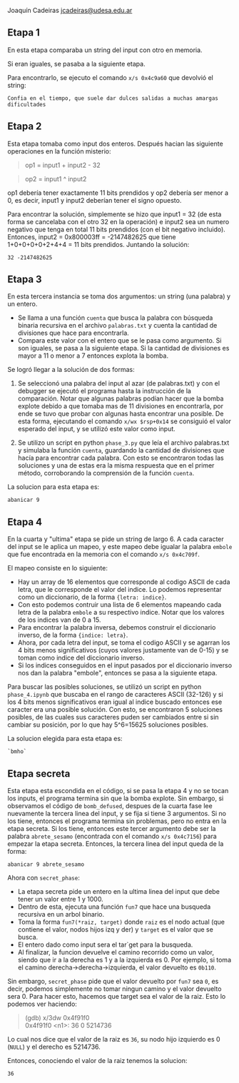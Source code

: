 Joaquín Cadeiras
jcadeiras@udesa.edu.ar

## Etapa 1

En esta etapa comparaba un string del input con otro en memoria.

Si eran iguales, se pasaba a la siguiente etapa.

Para encontrarlo, se ejecuto
el comando `x/s 0x4c9a60` que devolvió el string:

`Confia en el tiempo, que suele dar dulces salidas a muchas amargas dificultades`


## Etapa 2

Esta etapa tomaba como input dos enteros. Después hacian las siguiente operaciones
en la función misterio:

> op1 = input1 + input2 - 32

> op2 = input1 ^ input2

op1 debería tener exactamente 11 bits prendidos y op2 debería ser menor a 0,
es decir, input1 y input2 deberían tener el signo opuesto.

Para encontrar la solución, simplemente se hizo que input1 = 32 (de esta forma se cancelaba
con el otro 32 en la operación) e input2 sea un numero negativo que tenga en total 11 bits
prendidos (con el bit negativo incluido).
Entonces, input2 = 0x800003ff = -2147482625 que tiene 1+0+0+0+0+2+4+4 = 11 bits prendidos.
Juntando la solución:

`32 -2147482625`

## Etapa 3

En esta tercera instancia se toma dos argumentos: un string (una palabra) y un entero.

- Se llama a una función `cuenta` que busca la palabra con búsqueda binaria recursiva en el
archivo `palabras.txt` y cuenta la cantidad de divisiones que hace para encontrarla.
- Compara este valor con el entero que se le pasa como argumento. Si son iguales, se pasa a la
siguiente etapa. Si la cantidad de divisiones es mayor a 11 o menor a 7 entonces explota la bomba.

Se logró llegar a la solución de dos formas:
1) Se seleccionó una palabra del input al azar (de palabras.txt) y con el debugger se
ejecutó el programa hasta la instrucción de la comparación. Notar que algunas palabras
podían hacer que la bomba explote debido a que tomaba mas de 11 divisiones en encontrarla,
por ende se tuvo que probar con algunas hasta encontrar una posible. De esta forma,
ejecutando el comando `x/wx $rsp+0x14` se consiguió el valor esperado del input, y se
utilizó este valor como input.

2) Se utilizo un script en python `phase_3.py` que leía el archivo palabras.txt y simulaba
la función `cuenta`, guardando la cantidad de divisiones que hacía para encontrar cada
palabra. Con esto se encontraron todas las soluciones y una de estas era la misma
respuesta que en el primer método, corroborando la comprensión de la función `cuenta`.

La solucion para esta etapa es:

`abanicar 9`


## Etapa 4

En la cuarta y "ultima" etapa se pide un string de largo 6. A cada caracter del input se le aplica
un mapeo, y este mapeo debe igualar la palabra `embole` que fue encontrada en la memoria con el
comando `x/s 0x4c709f`.

El mapeo consiste en lo siguiente:
- Hay un array de 16 elementos que corresponde al codigo ASCII de cada letra, que le corresponde el
valor del indice. Lo podemos representar como un diccionario, de la forma `{letra: indice}`.
- Con esto podemos contruir una lista de 6 elementos mapeando cada letra de la palabra `embole` a su
respectivo indice. Notar que los valores de los indices van de 0 a 15.
- Para encontrar la palabra inversa, debemos construir el diccionario inverso,
de la forma `{indice: letra}`.
- Ahora, por cada letra del input, se toma el codigo ASCII y se agarran los 4 bits menos
significativos (cuyos valores justamente van de 0-15) y se toman como indice del diccionario
inverso.
- Si los indices conseguidos en el input pasados por el diccionario inverso nos dan la palabra
"embole", entonces se pasa a la siguiente etapa.

Para buscar las posibles soluciones, se utilizó un script en python `phase_4.ipynb` que buscaba en
el rango de caracteres ASCII (32-126) y si los 4 bits menos significativos eran igual al indice
buscado entonces ese caracter era una posible solución.
Con esto, se encontraron 5 soluciones posibles, de las cuales sus caracteres puden ser cambiados
entre si sin cambiar su posición, por lo que hay 5^6=15625 soluciones posibles.

La solucion elegida para esta etapa es:
```
`bmho`
```


## Etapa secreta

Esta etapa esta escondida en el código, si se pasa la etapa 4 y no se tocan los inputs, el programa
termina sin que la bomba explote. Sin embargo, si observamos el código de `bomb_defused`, despues de
la cuarta fase lee nuevamente la tercera linea del input, y se fija si tiene 3 argumentos. Si no
los tiene, entonces el programa termina sin problemas, pero no entra en la etapa secreta. Si los
tiene, entonces este tercer argumento debe ser la palabra `abrete_sesamo` (encontrada con el
comando `x/s 0x4c7156`) para empezar la etapa secreta.
Entonces, la tercera linea del input queda de la forma:

`abanicar 9 abrete_sesamo`

Ahora con `secret_phase`:
- La etapa secreta pide un entero en la ultima linea del input que debe tener un valor
entre 1 y 1000.
- Dentro de esta, ejecuta una función `fun7` que hace una busqueda recursiva en un arbol binario.
- Toma la forma `fun7(*raiz, target)` donde  `raiz` es el nodo actual (que contiene el valor, nodos
hijos izq y der) y `target` es el valor que se  busca.
- El entero dado como input sera el tar`get para la busqueda.
- Al finalizar, la funcion devuelve el camino recorrido como un valor, siendo que ir a la  derecha
es 1 y a la izquierda es 0. Por ejemplo, si toma el camino derecha->derecha->izquierda, el valor
devuelto es `0b110`.

Sin embargo, `secret_phase` pide que el valor devuelto por `fun7` sea `0`, es decir, podemos
simplemente no tomar ningun camino y el valor devuelto sera 0.
Para hacer esto, hacemos que target sea el valor de la raiz. Esto lo podemos ver haciendo:

> (gdb) x/3dw 0x4f91f0 <br>
> 0x4f91f0 \<n1\>:  36      0       5214736

Lo cual nos dice que el valor de la raiz es `36`, su nodo hijo izquierdo es 0 (`NULL`)
y el derecho es 5214736.

Entonces, conociendo el valor de la raiz tenemos la solucion:

`36`
